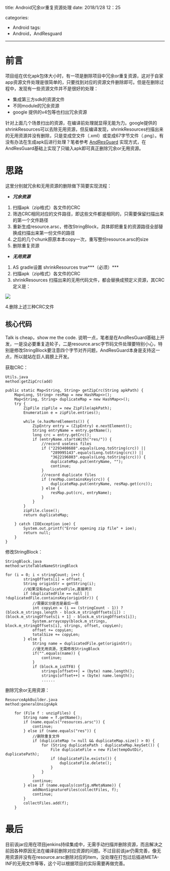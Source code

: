 title: Android冗余or重复资源处理
date: 2018/1/28 12：25

categories:
- Android
tags:
- Android，AndResguard
---


# 前言

项目组在优化apk包体大小时，有一项是删除项目中冗余or重复资源，这对于自家app资源文件处理是很简单的，只要找到对应的资源文件删除即可。但是在删除过程中，发现有一些资源文件并不是很好的处理：

- 集成第三方sdk的资源文件
- 不同module的冗余资源
- google 提供的v4包等也扫出冗余资源

针对上面几个场景扫出的资源，在编译前处理就显得无能为力。google提供的shrinkResources可以去除无用资源，但反编译发现，shrinkResources扫描出来的无用资源并没有删除，只是变成空文件（.xml）或变成67字节文件（.png）。有没有办法在生成apk后进行处理？笔者参考 [AndResGuard](https://github.com/shwenzhang/AndResGuard) 实现方式，在AndResGuard基础上实现了只输入apk即可真正删除冗余or无用资源。

# 思路

这里分别就冗余和无用资源的删除做下简要实现流程：

- ***冗余资源***

1. 扫描apk（zip格式）各文件的CRC
2. 筛选CRC相同对应的文件路径，即这些文件都是相同的，只需要保留扫描出来的第一个文件路径
3. 重新生成resource.arsc，修改StringBlock，具体即把重复的资源路径全部替换成扫描出来第一份文件的路径
4. 之后的几个chunk原原本本copy一次，重写整份resource.arsc的size
5. 删除重复资源

- ***无用资源***

1. AS gradle设置 shrinkResources true***（必须）***
2. 扫描apk（zip格式）各文件的CRC
3. shrinkResources 扫描出来的无用代码文件，都会替换成预定义资源，其CRC定义是：

![](https://github.com/hellokugo/markdownPic/blob/master/dupilcate.png)

4.删除上述三种CRC文件

## 核心代码

Talk is cheap，show me the code. 说明一点，笔者是在AndResGuard基础上开发，一是没必要重复造轮子，二是resource.arsc字节码文件处理要特别小心，特别是修改StringBlock要注意四个字节对齐问题，AndResGuard本身是支持这一点，所以就站在巨人肩膀上开发。


获取CRC：

	Utils.java
	method:getZipCrc(add)
	
	public static Map<String, String> getZipCrc(String apkPath) {
        Map<Long, String> resMap = new HashMap<>();
        Map<String, String> duplicateMap = new HashMap<>();
        try {
            ZipFile zipFile = new ZipFile(apkPath);
            Enumeration e = zipFile.entries();

            while (e.hasMoreElements()) {
                ZipEntry entry = (ZipEntry) e.nextElement();
                String entryName = entry.getName();
                long crc = entry.getCrc();
                if (entryName.startsWith("res/")) {
                    //record useless files
                    if ("2293408688".equals(Long.toString(crc)) ||
                        "289995143".equals(Long.toString(crc)) ||
                        "3622196803".equals(Long.toString(crc))) {
                        duplicateMap.put(entryName, "");
                        continue;
                    }
                    //record duplicate files
                    if (resMap.containsKey(crc)) {
                        duplicateMap.put(entryName, resMap.get(crc));
                    } else {
                        resMap.put(crc, entryName);
                    }
                }
            }
            zipFile.close();
            return duplicateMap;

        } catch (IOException ioe) {
            System.out.printf("Error opening zip file" + ioe);
            return null;
        }
    }
    
修改StringBlock：

	StringBlock.java
	method:writeTableNameStringBlock
	
	for (i = 0; i < stringCount; i++) {
            stringOffsets[i] = offset;
            String originStr = getString(i);
            //如果没有duplicatedFile,直接拷贝
            if (duplicatedFile == null || !duplicatedFile.containsKey(originStr)) {
                //需要区分是否是最后一项
                int copyLen = (i == (stringCount - 1)) ? (block.m_strings.length - block.m_stringOffsets[i]) : (block.m_stringOffsets[i + 1] - block.m_stringOffsets[i]);
                System.arraycopy(block.m_strings, block.m_stringOffsets[i], strings, offset, copyLen);
                offset += copyLen;
                totalSize += copyLen;
            } else {
                String name = duplicatedFile.get(originStr);
                //是无用资源，无需修改StringBlock
                if("".equals(name)) {
                    continue;
                }
                if (block.m_isUTF8) {
                    strings[offset++] = (byte) name.length();
                    strings[offset++] = (byte) name.length();
                    ......
                    
删除冗余or无用资源：

	ResourceApkBuilder.java
	method:generalUnsignApk
	
        for (File f : unzipFiles) {
            String name = f.getName();
            if (name.equals("resources.arsc")) {
                continue;
            } else if (name.equals("res")) {
                //删除重复文件
                if (duplicateMap != null && duplicateMap.size() > 0) {
                    for (String duplicatePath : duplicateMap.keySet()) {               
                        File duplicateFile = new File(tempOutDir, duplicatePath);          
                        if (duplicateFile.exists()) {
                            duplicateFile.delete();          
                        }
                    }
                }
                continue;
            } else if (name.equals(config.mMetaName)) {
                addNonSignatureFiles(collectFiles, f);
                continue;
            }
            collectFiles.add(f);
        }

# 最后

目前该jar应用在项目jenkins持续集成中，无需手动扫描并删除资源，而且解决之前因各种原因无法在编译前删除对应资源的问题。不过目前该jar仍需完善，像无用资源并没有在resource.arsc删除对应的item，没处理在打包过后插进META-INF的无用文件等等，这个可以根据项目的实际需要再做完善。